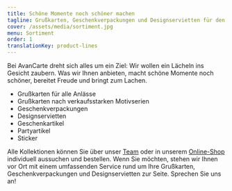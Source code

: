 ```yaml
---
title: Schöne Momente noch schöner machen
tagline: Grußkarten, Geschenkverpackungen und Designservietten für den Einzelhandel
cover: /assets/media/sortiment.jpg
menu: Sortiment
order: 1
translationKey: product-lines
---
```

Bei AvanCarte dreht sich alles um ein Ziel: Wir wollen ein Lächeln ins Gesicht zaubern. Was wir Ihnen anbieten, macht schöne Momente noch schöner, bereitet Freude und bringt zum Lachen. 

- Grußkarten für alle Anlässe
- Grußkarten nach verkaufsstarken Motivserien
- Geschenkverpackungen
- Designservietten
- Geschenkartikel
- Partyartikel
- Sticker

Alle Kollektionen können Sie über unser [Team](/unternehmen/team/) oder in unserem [Online-Shop](http://shop.avancarte.de/) individuell aussuchen und bestellen. Wenn Sie möchten, stehen wir Ihnen vor Ort mit einem umfassenden Service rund um Ihre Grußkarten, Geschenkverpackungen und Designservietten zur Seite. Sprechen Sie uns an!
